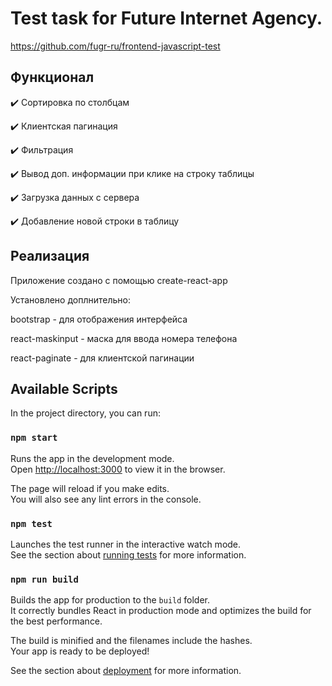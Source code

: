 # Test task for Future Internet Agency.

https://github.com/fugr-ru/frontend-javascript-test

## Функционал

✔️ Сортировка по столбцам

✔️ Клиентская пагинация

✔️ Фильтрация

✔️ Вывод доп. информации при клике на строку таблицы

✔️ Загрузка данных с сервера

✔️ Добавление новой строки в таблицу

## Реализация

Приложение создано с помощью create-react-app

Установлено доплнительно:

bootstrap - для отображения интерфейса

react-maskinput - маска для ввода номера телефона

react-paginate - для клиентской пагинации

## Available Scripts

In the project directory, you can run:

### `npm start`

Runs the app in the development mode.\
Open [http://localhost:3000](http://localhost:3000) to view it in the browser.

The page will reload if you make edits.\
You will also see any lint errors in the console.

### `npm test`

Launches the test runner in the interactive watch mode.\
See the section about [running tests](https://facebook.github.io/create-react-app/docs/running-tests) for more information.

### `npm run build`

Builds the app for production to the `build` folder.\
It correctly bundles React in production mode and optimizes the build for the best performance.

The build is minified and the filenames include the hashes.\
Your app is ready to be deployed!

See the section about [deployment](https://facebook.github.io/create-react-app/docs/deployment) for more information.

